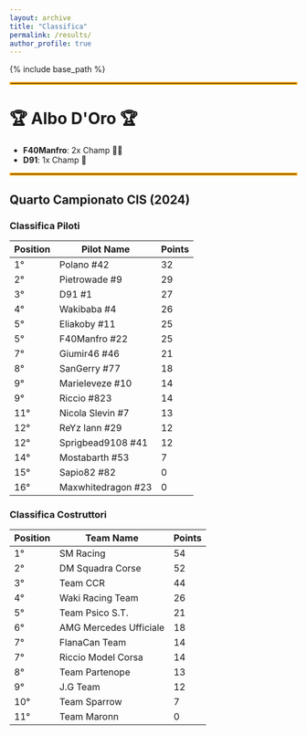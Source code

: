 ```yaml
---
layout: archive
title: "Classifica"
permalink: /results/
author_profile: true
---
```


{% include base_path %}

<hr style="border: 2px solid orange;" />

# 🏆 Albo D'Oro 🏆
- **F40Manfro**: 2x Champ 🥇🥇
- **D91**: 1x Champ 🥇

<hr style="border: 2px solid orange;" />

## Quarto Campionato CIS (2024)

### Classifica Piloti

| **Position** | **Pilot Name**      | **Points**  |
|--------------|---------------------|-------------|
| 1°  | Polano #42          | 32 |
| 2°  | Pietrowade #9       | 29 |
| 3°  | D91 #1              | 27 |
| 4°  | Wakibaba #4         | 26 |
| 5°  | Eliakoby #11        | 25 |
| 5°  | F40Manfro #22       | 25 |
| 7°  | Giumir46 #46        | 21 |
| 8°  | SanGerry #77        | 18 |
| 9°  | Marieleveze #10     | 14 |
| 9°  | Riccio #823         | 14 |
| 11° | Nicola Slevin #7    | 13 |
| 12° | ReYz Iann #29       | 12 |
| 12° | Sprigbead9108 #41   | 12 |
| 14° | Mostabarth #53      | 7  |
| 15° | Sapio82 #82         | 0  |
| 16° | Maxwhitedragon #23  | 0  | 


### Classifica Costruttori

| **Position** | **Team Name**            | **Points** |
|--------------|--------------------------|------------|
| 1°  | SM Racing              | 54 |
| 2°  | DM Squadra Corse       | 52 |
| 3°  | Team CCR               | 44 |
| 4°  | Waki Racing Team       | 26 |
| 5°  | Team Psico S.T.        | 21 |
| 6°  | AMG Mercedes Ufficiale | 18 |
| 7°  | FlanaCan Team          | 14 |
| 7°  | Riccio Model Corsa     | 14 |
| 8°  | Team Partenope         | 13 |
| 9°  | J.G Team               | 12 |
| 10° | Team Sparrow           | 7  |
| 11° | Team Maronn            | 0  |

